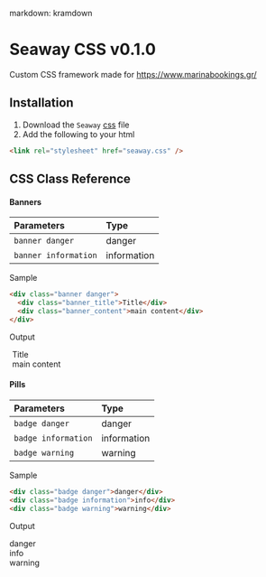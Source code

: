 markdown: kramdown

<link rel="stylesheet" href="seaway.css">

# Seaway CSS v0.1.0

Custom CSS framework made for https://www.marinabookings.gr/

## Installation

1. Download the `Seaway` [css](./seaway.css) file
1. Add the following to your html <head>

```html
<link rel="stylesheet" href="seaway.css" />
```

## CSS Class Reference

#### Banners

| Parameters           | Type        |
| :------------------- | :---------- |
| `banner danger`      | danger      |
| `banner information` | information |

Sample

```html
<div class="banner danger">
  <div class="banner_title">Title</div>
  <div class="banner_content">main content</div>
</div>
```

Output

<div class="banner danger" style=" border-radius: var(--main_radius);
    padding: var(--padding_banner);
    margin: 10px 5px;">
    <div class="banner_title" style="font-size: var(--banner_title_size);">Title</div>
    <div class="banner_content" style="font-weight: normal;">main content</div>
</div>

#### Pills

| Parameters          | Type        |
| :------------------ | :---------- |
| `badge danger`      | danger      |
| `badge information` | information |
| `badge warning`     | warning     |

Sample

```html
<div class="badge danger">danger</div>
<div class="badge information">info</div>
<div class="badge warning">warning</div>
```

Output

<div class="badge danger">danger</div>
<div class="badge information">info</div>
<div class="badge warning">warning</div>
